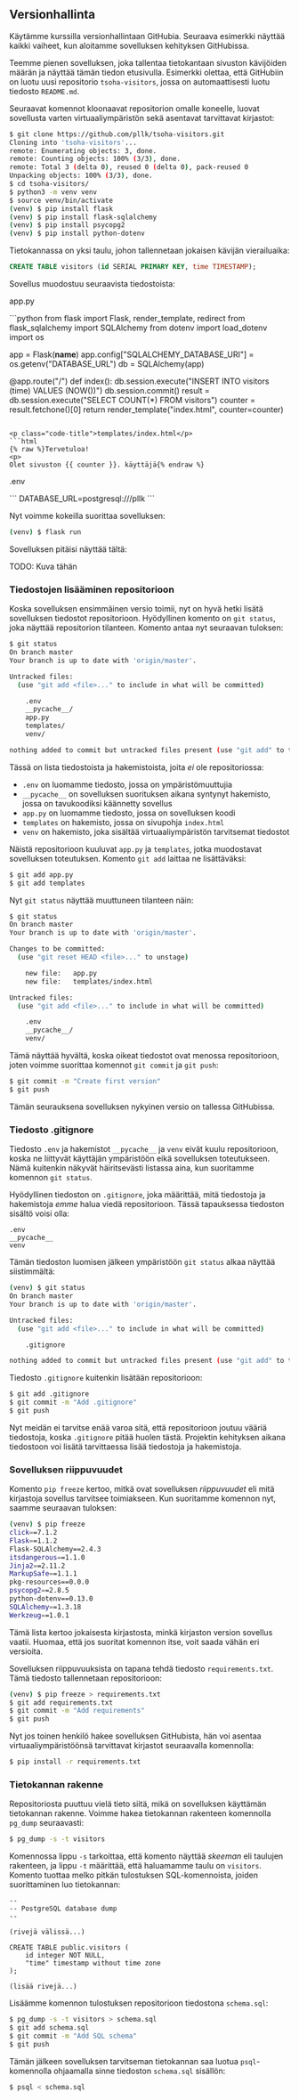 ## Versionhallinta

Käytämme kurssilla versionhallintaan GitHubia. Seuraava esimerkki näyttää kaikki vaiheet, kun aloitamme sovelluksen kehityksen GitHubissa.

Teemme pienen sovelluksen, joka tallentaa tietokantaan sivuston kävijöiden määrän ja näyttää tämän tiedon etusivulla. Esimerkki olettaa, että GitHubiin on luotu uusi repositorio `tsoha-visitors`, jossa on automaattisesti luotu tiedosto `README.md`.

Seuraavat komennot kloonaavat repositorion omalle koneelle, luovat sovellusta varten virtuaaliympäristön sekä asentavat tarvittavat kirjastot:

```bash
$ git clone https://github.com/pllk/tsoha-visitors.git
Cloning into 'tsoha-visitors'...
remote: Enumerating objects: 3, done.
remote: Counting objects: 100% (3/3), done.
remote: Total 3 (delta 0), reused 0 (delta 0), pack-reused 0
Unpacking objects: 100% (3/3), done.
$ cd tsoha-visitors/
$ python3 -m venv venv
$ source venv/bin/activate
(venv) $ pip install flask
(venv) $ pip install flask-sqlalchemy
(venv) $ pip install psycopg2
(venv) $ pip install python-dotenv
```

Tietokannassa on yksi taulu, johon tallennetaan jokaisen kävijän vierailuaika:

```sql
CREATE TABLE visitors (id SERIAL PRIMARY KEY, time TIMESTAMP);
```

Sovellus muodostuu seuraavista tiedostoista:

<p class="code-title">app.py</p>
```python
from flask import Flask, render_template, redirect
from flask_sqlalchemy import SQLAlchemy
from dotenv import load_dotenv
import os

app = Flask(__name__)
app.config["SQLALCHEMY_DATABASE_URI"] = os.getenv("DATABASE_URL")
db = SQLAlchemy(app)

@app.route("/")
def index():
    db.session.execute("INSERT INTO visitors (time) VALUES (NOW())")
    db.session.commit()
    result = db.session.execute("SELECT COUNT(*) FROM visitors")
    counter = result.fetchone()[0]
    return render_template("index.html", counter=counter) 
```

<p class="code-title">templates/index.html</p>
```html
{% raw %}Tervetuloa!
<p>
Olet sivuston {{ counter }}. käyttäjä{% endraw %}
```

<p class="code-title">.env</p>
```
DATABASE_URL=postgresql:///pllk
```

Nyt voimme kokeilla suorittaa sovelluksen:

```bash
(venv) $ flask run
```

Sovelluksen pitäisi näyttää tältä:

TODO: Kuva tähän

### Tiedostojen lisääminen repositorioon

Koska sovelluksen ensimmäinen versio toimii, nyt on hyvä hetki lisätä sovelluksen tiedostot repositorioon. Hyödyllinen komento on `git status`, joka näyttää repositorion tilanteen. Komento antaa nyt seuraavan tuloksen:

```bash
$ git status
On branch master
Your branch is up to date with 'origin/master'.

Untracked files:
  (use "git add <file>..." to include in what will be committed)

	.env
	__pycache__/
	app.py
	templates/
	venv/

nothing added to commit but untracked files present (use "git add" to track)
```

Tässä on lista tiedostoista ja hakemistoista, joita _ei_ ole repositoriossa:

* `.env` on luomamme tiedosto, jossa on ympäristömuuttujia
* `__pycache__` on sovelluksen suorituksen aikana syntynyt hakemisto, jossa on tavukoodiksi käännetty sovellus
* `app.py` on luomamme tiedosto, jossa on sovelluksen koodi
* `templates` on hakemisto, jossa on sivupohja `index.html`
* `venv` on hakemisto, joka sisältää virtuaaliympäristön tarvitsemat tiedostot

Näistä repositorioon kuuluvat `app.py` ja `templates`, jotka muodostavat sovelluksen toteutuksen. Komento `git add` laittaa ne lisättäväksi:

```bash
$ git add app.py
$ git add templates
```

Nyt `git status` näyttää muuttuneen tilanteen näin:

```bash
$ git status
On branch master
Your branch is up to date with 'origin/master'.

Changes to be committed:
  (use "git reset HEAD <file>..." to unstage)

	new file:   app.py
	new file:   templates/index.html

Untracked files:
  (use "git add <file>..." to include in what will be committed)

	.env
	__pycache__/
	venv/
```

Tämä näyttää hyvältä, koska oikeat tiedostot ovat menossa repositorioon, joten voimme suorittaa komennot `git commit` ja `git push`:

```bash
$ git commit -m "Create first version"
$ git push
```

Tämän seurauksena sovelluksen nykyinen versio on tallessa GitHubissa.

### Tiedosto .gitignore

Tiedosto `.env` ja hakemistot `__pycache__` ja `venv` eivät kuulu repositorioon, koska ne liittyvät käyttäjän ympäristöön eikä sovelluksen toteutukseen. Nämä kuitenkin näkyvät häiritsevästi listassa aina, kun suoritamme komennon `git status`.

Hyödyllinen tiedoston on `.gitignore`, joka määrittää, mitä tiedostoja ja hakemistoja _emme_ halua viedä repositorioon. Tässä tapauksessa tiedoston sisältö voisi olla:

```
.env
__pycache__
venv
```

Tämän tiedoston luomisen jälkeen ympäristöön `git status` alkaa näyttää siistimmältä:

```bash
(venv) $ git status
On branch master
Your branch is up to date with 'origin/master'.

Untracked files:
  (use "git add <file>..." to include in what will be committed)

	.gitignore

nothing added to commit but untracked files present (use "git add" to track)
```

Tiedosto `.gitignore` kuitenkin lisätään repositorioon:

```bash
$ git add .gitignore 
$ git commit -m "Add .gitignore"
$ git push
```

Nyt meidän ei tarvitse enää varoa sitä, että repositorioon joutuu vääriä tiedostoja, koska `.gitignore` pitää huolen tästä. Projektin kehityksen aikana tiedostoon voi lisätä tarvittaessa lisää tiedostoja ja hakemistoja.

### Sovelluksen riippuvuudet

Komento `pip freeze` kertoo, mitkä ovat sovelluksen _riippuvuudet_  eli mitä kirjastoja sovellus tarvitsee toimiakseen. Kun suoritamme komennon nyt, saamme seuraavan tuloksen:

```bash
(venv) $ pip freeze
click==7.1.2
Flask==1.1.2
Flask-SQLAlchemy==2.4.3
itsdangerous==1.1.0
Jinja2==2.11.2
MarkupSafe==1.1.1
pkg-resources==0.0.0
psycopg2==2.8.5
python-dotenv==0.13.0
SQLAlchemy==1.3.18
Werkzeug==1.0.1
```

Tämä lista kertoo jokaisesta kirjastosta, minkä kirjaston version sovellus vaatii. Huomaa, että jos suoritat komennon itse, voit saada vähän eri versioita.

Sovelluksen riippuvuuksista on tapana tehdä tiedosto `requirements.txt`. Tämä tiedosto tallennetaan repositorioon:

```bash
(venv) $ pip freeze > requirements.txt
$ git add requirements.txt 
$ git commit -m "Add requirements"
$ git push
```

Nyt jos toinen henkilö hakee sovelluksen GitHubista, hän voi asentaa virtuaaliympäristöönsä tarvittavat kirjastot seuraavalla komennolla:

```bash
$ pip install -r requirements.txt
```

### Tietokannan rakenne

Repositoriosta puuttuu vielä tieto siitä, mikä on sovelluksen käyttämän tietokannan rakenne. Voimme hakea tietokannan rakenteen komennolla `pg_dump` seuraavasti:

```bash
$ pg_dump -s -t visitors
```

Komennossa lippu `-s` tarkoittaa, että komento näyttää _skeeman_  eli taulujen rakenteen, ja lippu `-t` määrittää, että haluamamme taulu on `visitors`. Komento tuottaa melko pitkän tulostuksen SQL-komennoista, joiden suorittaminen luo tietokannan:

```
--
-- PostgreSQL database dump
--

(rivejä välissä...)

CREATE TABLE public.visitors (
    id integer NOT NULL,
    "time" timestamp without time zone
);

(lisää rivejä...)
```

Lisäämme komennon tulostuksen repositorioon tiedostona `schema.sql`:

```bash
$ pg_dump -s -t visitors > schema.sql
$ git add schema.sql 
$ git commit -m "Add SQL schema"
$ git push
```

Tämän jälkeen sovelluksen tarvitseman tietokannan saa luotua `psql`-komennolla ohjaamalla sinne tiedoston `schema.sql` sisällön:

```bash
$ psql < schema.sql
```